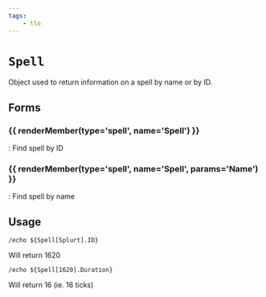```yaml
---
tags:
    - tlo
---
```

# `Spell`

Object used to return information on a spell by name or by ID.

## Forms

### {{ renderMember(type='spell', name='Spell') }}

:   Find spell by ID

### {{ renderMember(type='spell', name='Spell', params='Name') }}

:   Find spell by name


## Usage

```
/echo ${Spell[Splurt].ID}
```

Will return 1620

```
/echo ${Spell[1620].Duration}
```

Will return 16 (ie. 16 ticks)

[spell]: ../data-types/datatype-spell.md
